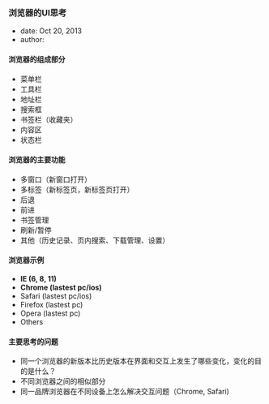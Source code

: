 ### 浏览器的UI思考

- date: Oct 20, 2013
- author: 

#### 浏览器的组成部分

- 菜单栏
- 工具栏
- 地址栏
- 搜索框 
- 书签栏（收藏夹）
- 内容区
- 状态栏

#### 浏览器的主要功能

- 多窗口（新窗口打开）
- 多标签（新标签页，新标签页打开）
- 后退
- 前进
- 书签管理
- 刷新/暂停
- 其他（历史记录、页内搜索、下载管理、设置）


#### 浏览器示例

- **IE (6, 8, 11)**
- **Chrome (lastest pc/ios)**
- Safari (lastest pc/ios)
- Firefox (lastest pc)
- Opera (lastest pc)
- Others 


#### 主要思考的问题

- 同一个浏览器的新版本比历史版本在界面和交互上发生了哪些变化，变化的目的是什么？
- 不同浏览器之间的相似部分
- 同一品牌浏览器在不同设备上怎么解决交互问题（Chrome, Safari)

